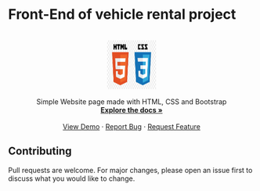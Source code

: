 # Front-End of vehicle rental project

<p align="center">

</p>

<br />
<div align="center">
  <a href="https://github.com/othneildrew/Best-README-Template">
    <img src="/img/html&css.jpg" alt="Logo" width="100" height="100">
  </a>

  <p align="center">
    Simple Website page made with HTML, CSS and Bootstrap
    <br />
    <a href="https://github.com/othneildrew/Best-README-Template"><strong>Explore the docs »</strong></a>
    <br />
    <br />
    <a href="https://circlevehicle.netlify.app/">View Demo</a>
    ·
    <a href="#">Report Bug</a>
    ·
    <a href="#">Request Feature</a>
  </p>
</div>

## Contributing

Pull requests are welcome. For major changes, please open an issue first to discuss what you would like to change.
